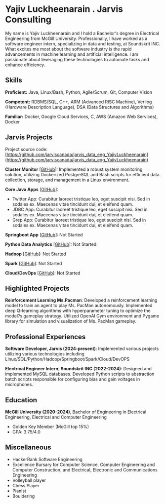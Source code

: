 # Yajiv Luckheenarain . Jarvis Consulting

My name is Yajiv Luckheenarain and I hold a Bachelor's degree in Electrical Engineering from McGill University. Professionally, I have worked as a software engineer intern, specializing in data and testing, at Soundskrit INC. What excites me most about the software industry is the rapid advancements in machine learning and artificial intelligence. I am passionate about leveraging these technologies to automate tasks and enhance efficiency.

## Skills

**Proficient:** Java, Linux/Bash, Python, Agile/Scrum, Git, Computer Vision

**Competent:** RDBMS/SQL, C++, ARM (Advanced RISC Machine), Verilog (Hardware Description Language), DSA (Data Structures and Algorithms)

**Familiar:** Docker, Google Cloud Services, C, AWS (Amazon Web Services), Docker

## Jarvis Projects

Project source code: [https://github.com/jarviscanada/jarvis_data_eng_YajivLuckheenarain](https://github.com/jarviscanada/jarvis_data_eng_YajivLuckheenarain)


**Cluster Monitor** [[GitHub](https://github.com/jarviscanada/jarvis_data_eng_YajivLuckheenarain/tree/master/linux_sql)]: Implemented a robust system monitoring solution, utilizing Dockerized PostgreSQL and Bash scripts for efficient data collection, storage, and management in a Linux environment.

**Core Java Apps** [[GitHub](https://github.com/jarviscanada/jarvis_data_eng_YajivLuckheenarain/tree/master/core_java)]:
      
  - Twitter App: Curabitur laoreet tristique leo, eget suscipit nisi. Sed in sodales ex. Maecenas vitae tincidunt dui, et eleifend quam.
  - JDBC App: Curabitur laoreet tristique leo, eget suscipit nisi. Sed in sodales ex. Maecenas vitae tincidunt dui, et eleifend quam.
  - Grep App: Curabitur laoreet tristique leo, eget suscipit nisi. Sed in sodales ex. Maecenas vitae tincidunt dui, et eleifend quam.

**Springboot App** [[GitHub](https://github.com/jarviscanada/jarvis_data_eng_YajivLuckheenarain/tree/master/springboot)]: Not Started

**Python Data Analytics** [[GitHub](https://github.com/jarviscanada/jarvis_data_eng_YajivLuckheenarain/tree/master/python_data_anlytics)]: Not Started

**Hadoop** [[GitHub](https://github.com/jarviscanada/jarvis_data_eng_YajivLuckheenarain/tree/master/hadoop)]: Not Started

**Spark** [[GitHub](https://github.com/jarviscanada/jarvis_data_eng_YajivLuckheenarain/tree/master/spark)]: Not Started

**Cloud/DevOps** [[GitHub](https://github.com/jarviscanada/jarvis_data_eng_YajivLuckheenarain/tree/master/cloud_devops)]: Not Started


## Highlighted Projects
**Reinforcement Learning Ms.Pacman**: Developed a reinforcement learning model to train an agent to play Ms. PacMan autonomously. Implemented deep Q-learning algorithms with hyperparameter tuning to optimize the model?s gameplay strategy. Utilized OpenAI Gym environment and Pygame library for simulation and visualization of Ms. PacMan gameplay.


## Professional Experiences

**Software Developer, Jarvis (2024-present)**: Implemented various projects utilizing various technologies including Linux/SQL/Python/Hadoop/Springboot/Spark/Cloud/DevOPS

**Electrical Engineer Intern, Soundskrit INC (2022-2024)**: Designed and implemented MySQL databases. Developed Python scripts to abstraction batch scripts responsible for configuring bias and gain voltages in microphones.


## Education
**McGill University (2020-2024)**, Bachelor of Engineering in Electrical Engineering, Electrical and Computer Engineering
- Golden Key Member (McGill top 15%)
- GPA: 3.75/4.0


## Miscellaneous
- HackerRank Software Engineering
- Excellence Bursary for Computer Science, Computer Engineering and Computer Construction, and Electrical, Electronic and Communications Engineering
- Volleyball player
- Chess Player
- Pianist
- Bouldering